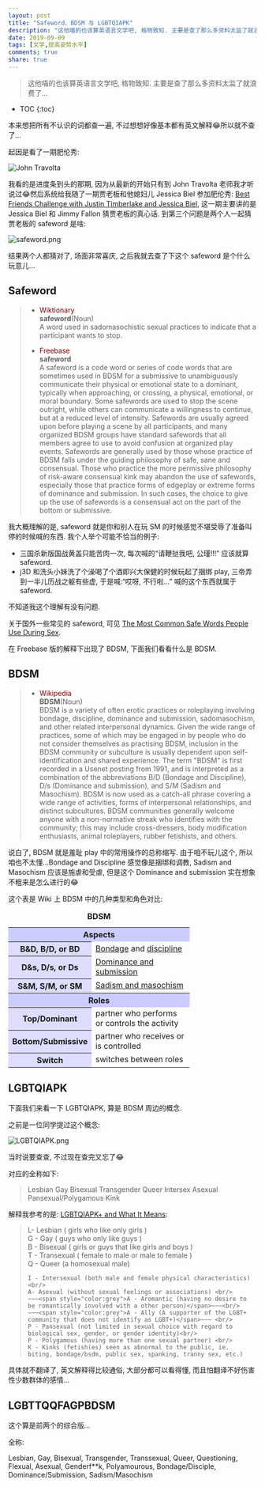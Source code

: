 ```yaml
---
layout: post
title: "Safeword、BDSM 与 LGBTQIAPK"
description: "这他喵的也该算英语言文学吧, 格物致知. 主要是查了那么多资料太监了就浪费了..."
date: 2019-09-09
tags: [文学,提高姿势水平]
comments: true
share: true
---
```


> 这他喵的也该算英语言文学吧, 格物致知. 主要是查了那么多资料太监了就浪费了...

* TOC
{:toc}


本来想把所有不认识的词都查一遍, 不过想想好像基本都有英文解释😂所以就不查了...

起因是看了一期肥伦秀:

![John Travolta](https://i.loli.net/2019/09/03/wU9c1A5xRZ4Vygq.png)

我看的是进度条到头的那期, 因为从最新的开始只有到 John Travolta 老师我才听说过😂然后系统给我随了一期贾老板和他媳妇儿 Jessica Biel 参加肥伦秀: [Best Friends Challenge with Justin Timberlake and Jessica Biel](https://www.youtube.com/watch?v=klo7ZlWV1kU), 这一期主要讲的是 Jessica Biel 和 Jimmy Fallon 猜贾老板的真心话. 到第三个问题是两个人一起猜贾老板的 safeword 是啥:

![safeword.png](https://s4.ax1x.com/2022/02/13/HBONO1.png)

结果两个人都猜对了, 场面非常喜庆, 之后我就去查了下这个 safeword 是个什么玩意儿...


## Safeword


> * <span style="color:Maroon">Wiktionary</span><br/>
> **safeword**(Noun)<br/>
> A word used in sadomasochistic sexual practices to indicate that a participant wants to stop.
> 
> * <span style="color:Maroon">Freebase</span><br/>
> **safeword**<br/>
> A safeword is a code word or series of code words that are sometimes used in BDSM for a submissive to unambiguously communicate their physical or emotional state to a dominant, typically when approaching, or crossing, a physical, emotional, or moral boundary. Some safewords are used to stop the scene outright, while others can communicate a willingness to continue, but at a reduced level of intensity. Safewords are usually agreed upon before playing a scene by all participants, and many organized BDSM groups have standard safewords that all members agree to use to avoid confusion at organized play events. Safewords are generally used by those whose practice of BDSM falls under the guiding philosophy of safe, sane and consensual. Those who practice the more permissive philosophy of risk-aware consensual kink may abandon the use of safewords, especially those that practice forms of edgeplay or extreme forms of dominance and submission. In such cases, the choice to give up the use of safewords is a consensual act on the part of the bottom or submissive.


我大概理解的是, safeword 就是你和别人在玩 SM 的时候感觉不堪受辱了准备叫停的时候喊的东西. 我个人举个可能不恰当的例子: 

* 三国杀新版国战黄盖只能苦肉一次, 每次喊的“请鞭挞我吧, 公瑾!!!” 应该就算 safeword.
* j3D 和洗头小妹洗了个澡喝了个酒即兴大保健的时候玩起了捆绑 play, 三帝弄到一半儿历战之躯有些虚, 于是喊:“哎呀, 不行啦...” 喊的这个东西就属于 safeword.

不知道我这个理解有没有问题.

关于国外一些常见的 safeword, 可见 [The Most Common Safe Words People Use During Sex](https://www.bustle.com/p/the-most-common-safe-words-people-use-during-sex-7963114).


在 Freebase 版的解释下出现了 BDSM, 下面我们看看什么是 BDSM.


## BDSM

> * <span style="color:Maroon">Wikipedia</span><br/>
> **BDSM**(Noun)<br/>
> BDSM is a variety of often erotic practices or roleplaying involving bondage, discipline, dominance and submission, sadomasochism, and other related interpersonal dynamics. Given the wide range of practices, some of which may be engaged in by people who do not consider themselves as practising BDSM, inclusion in the BDSM community or subculture is usually dependent upon self-identification and shared experience.
> The term "BDSM" is first recorded in a Usenet posting from 1991, and is interpreted as a combination of the abbreviations B/D (Bondage and Discipline), D/s (Dominance and submission), and S/M (Sadism and Masochism). BDSM is now used as a catch-all phrase covering a wide range of activities, forms of interpersonal relationships, and distinct subcultures. BDSM communities generally welcome anyone with a non-normative streak who identifies with the community; this may include cross-dressers, body modification enthusiasts, animal roleplayers, rubber fetishists, and others.


说白了, BDSM 就是羞耻 play 中的常用操作的总称缩写. 由于咱不玩儿这个, 所以咱也不太懂...Bondage and Discipline 感觉像是捆绑和调教, Sadism and Masochism 应该是施虐和受虐, 但是这个 Dominance and submission 实在想象不粗来是怎么进行的😂

这个表是 Wiki 上 BDSM 中的几种类型和角色对比:

<table class="infobox" style="width:22em;width:23em;">
<caption><strong>BDSM</strong></caption>
<tbody><tr><th colspan="2" style="text-align:center;background:#ccf;">Aspects</th></tr><tr><th scope="row" style="background:#ddf;width:40%;">B&amp;D, B/D, or BD</th><td><a href="/wiki/Bondage_(sexual)" class="mw-redirect" title="Bondage (sexual)">Bondage</a> and <a href="/wiki/Discipline_(BDSM)" title="Discipline (BDSM)">discipline</a></td></tr><tr><th scope="row" style="background:#ddf;width:40%;">D&amp;s, D/s, or Ds</th><td><a href="/wiki/Dominance_and_submission" title="Dominance and submission">Dominance and submission</a></td></tr><tr><th scope="row" style="background:#ddf;width:40%;">S&amp;M, S/M, or SM</th><td><a href="/wiki/Sadomasochism" title="Sadomasochism">Sadism and masochism</a></td></tr><tr><th colspan="2" style="text-align:center;background:#ccf;">Roles</th></tr><tr><th scope="row" style="background:#ddf;width:40%;">Top/Dominant</th><td>partner who performs or controls the activity</td></tr><tr><th scope="row" style="background:#ddf;width:40%;">Bottom/Submissive</th><td>partner who receives or is controlled</td></tr><tr><th scope="row" style="background:#ddf;width:40%;">Switch</th><td>switches between roles</td></tr></tbody></table>

## LGBTQIAPK

下面我们来看一下 LGBTQIAPK, 算是 BDSM 周边的概念.

之前是一位同学提过这个概念:

![LGBTQIAPK.png](https://i.loli.net/2019/09/04/x59Sgn7kGTDXEep.png)

当时说要查查, 不过现在查完又忘了😂 


对应的全称如下:

> Lesbian Gay Bisexual Transgender Queer Intersex Asexual Pansexual/Polygamous Kink

解释我参考的是: [LGBTQIAPK+ and What It Means](https://humans.media/lgbtqiapk-and-what-it-means):

> L- Lesbian ( girls who like only girls ) <br/>
> G - Gay ( guys who only like guys ) <br/>
> B - Bisexual ( girls or guys that like girls and boys ) <br/>
> T - Transexual ( female to male or male to female ) <br/>
> Q - Queer (a homosexual male) <br/>
> ~~~<span style="color:grey">Q - Questioning (when a person is unsure of their sexuality at that given time)</span>~~~ <br/>
> I - Intersexual (both male and female physical characteristics)<br/>
> A- Asexual (without sexual feelings or associations) <br/>
> ~~~<span style="color:grey">A - Aromantic (having no desire to be romantically involved with a other person)</span>~~~<br/>
> ~~~<span style="color:grey">A - Ally (A supporter of the LGBT+ community that does not identify as LGBT+)</span>~~~ <br/>
> P - Pansexual (not limited in sexual choice with regard to biological sex, gender, or gender identity)<br/>
> P - Polygamous (having more than one sexual partner) <br/>
> K - Kinks (fetish(es) seen as abnormal to the public, ie. biting, bondage/bsdm, public sex, spanking, tranny sex, etc.) 

具体就不翻译了, 英文解释得比较通俗, 大部分都可以看得懂, 而且怕翻译不好伤害性少数群体的感情...

## LGBTTQQFAGPBDSM	

这个算是前两个的综合版...

全称:

Lesbian, Gay, Bisexual, Transgender, Transsexual, Queer, Questioning, Flexual, Asexual, Genderf**k, Polyamourous, Bondage/Disciple, Dominance/Submission, Sadism/Masochism